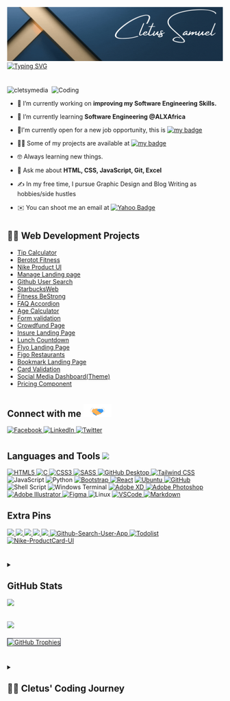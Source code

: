 <!-- <h1 align="center">Hi There👋,
<br>I'm Cletus Samuel
</h1> -->
<!-- # 🏄‍♂️ Cletus Samuel -->

<!-- **`Digital Artisan(Web Developer/Teacher/Software Engineer)`** -->
<!-- Header(Banner) -->
<a href="https://cletsymedia.github.io/Prof-Portfolio/">
<img src="./Bn/Banner.gif">
</a>
<a href="https://git.io/typing-svg"><img src="https://readme-typing-svg.demolab.com?font=Fira+Code&size=24&pause=1000&color=FFE21C&width=800&lines=I'm+a+passionate+Frontend+Web+Developer+from+Nigeria;a+tech+savvy%2C+and+I+love+coding.+" alt="Typing SVG" /></a>
<!-- <img src="https://raw.githubusercontent.com/thompsonemerson/thompsonemerson/master/cover-thompson.png"> -->

#
<!-- <img src="https://camo.githubusercontent.com/ba9f3bd30647e352a3f5e1e45eb45c6ec7bad6155cd16aaedf4a426738da0ca5/68747470733a2f2f696e646f616e616c79746963612e636f6d2f7374617469632f696d616765732f62616e6e6572722e676966"> -->
<img align="right" alt="Coding" width="400" src="https://raw.githubusercontent.com/7oSkaaa/7oSkaaa/main/Images/Right_Side.gif">
<p align="left"> <img src="https://komarev.com/ghpvc/?username=cletsymedia&label=Profile%20views&color=0e75b6&style=flat" alt="cletsymedia" /> </p>

- 🔭 I’m currently working on **improving my Software Engineering Skills.**

- 🌱 I’m currently learning **Software Engineering @ALXAfrica**

- 👨I'm currently open for a new job opportunity, this is [![my badge](https://badgen.net/badge/My/Porfolio/6001D2?icon=WebAuthn)](https://cletsymedia.github.io/Prof-Portfolio/)
- 👨‍💻 Some of my projects are available at [![my badge](https://badgen.net/badge/My/Porfolio/6001D2?icon=WebAuthn)](https://cletsymedia.github.io/Prof-Portfolio/)

- 🤓 Always learning new things.

- 💬 Ask me about **HTML, CSS, JavaScript, Git, Excel**

- ✍️  In my free time, I pursue Graphic Design and Blog Writing as hobbies/side hustles

- ✉️  You can shoot me an email at [![Yahoo Badge](https://img.shields.io/badge/Yahoo-6001D2?style=flat-square&logo=yahoo&logoColor=white)](mailto:Cletussam12@yahooo.com)

#

<h2>🧑‍💻 Web Development Projects</h2>

* [Tip Calculator](https://cletsymedia.github.io/Frontendmentor-Tip-calculator/)
* [Berotot Fitness](https://cletsymedia.github.io/Responsive-Gym/)
* [Nike Product UI](https://cletsymedia.github.io/Nike-ProductCard-UI/)
* [Manage Landing page](https://cletsymedia.github.io/ManageLandingPage/)
* [Github User Search](https://cletsymedia.github.io/Github-Search-User-App/Index.html)
* [StarbucksWeb](https://cletsymedia.github.io/StarbucksWeb/)
* [Fitness BeStrong](https://cletsymedia.github.io/Fitness-BeStrong-/index.html)
* [FAQ Accordion](https://cletsymedia.github.io/FrontendMentor-FAQ-Accordion-Challenge-/)
* [Age Calculator](https://cletsymedia.github.io/Age_Calculator/)
* [Form validation](https://cletsymedia.github.io/Frontend-Mentor-Intro-component-with-sign-up-form/)
* [Crowdfund Page](https://cletsymedia.github.io/Crowdfunding/)
* [Insure Landing Page](https://cletsymedia.github.io/Insure-Landing_Profile/#)
* [Lunch Countdown](https://cletsymedia.github.io/Launch-Countdown-Timer/)
* [Flyo Landing Page](https://cletsymedia.github.io/Fylo-Dark-Landing--Page/)
* [Figo Restaurants](https://cletsymedia.github.io/Figo-Restruarant/index.html)
* [Bookmark Landing Page](https://cletsymedia.github.io/Bookmark-Landing-Page-Frontendmentor-challenge-/)
* [Card Validation](https://cletsymedia.github.io/Frontendmentor-Interactive-card-details/?#)
* [Social Media Dashboard(Theme)](https://cletsymedia.github.io/Social-media-dashboard-with-theme-switcher/)
* [Pricing Component](https://cletsymedia.github.io/Pricing-component-FontawesomeChallenge/)

#
<!-- Socials -->
<h2 align="left">Connect with me <img height="30px" src="https://raw.githubusercontent.com/0xAbdulKhalid/0xAbdulKhalid/main/assets/mdImages/handshake.gif"></h2>
<p align="left">
<!-- Facebook Badge -->
<a href="https://www.facebook.com/profile.php?id=100076488801469&mibextid=ZbWKwL">
  <img alt="Facebook" src="https://img.shields.io/badge/Facebook-%231877F2.svg?&style=for-the-badge&logo=facebook&logoColor=white" />
</a>

<!-- LinkedIn Badge -->
<a href="https://www.linkedin.com/in/cletussamuel">
  <img alt="LinkedIn" src="https://img.shields.io/badge/LinkedIn-%230077B5.svg?&style=for-the-badge&logo=linkedin&logoColor=white" />
</a>

<!-- Twitter Badge -->
<a href="https://twitter.com/cletsymedia">
  <img alt="Twitter" src="https://img.shields.io/badge/Twitter-%231DA1F2.svg?&style=for-the-badge&logo=twitter&logoColor=white" />
</a>
</p>

#
<!---Language and Tools--->
<h2 align="left">Languages and Tools <img height="30px" src="https://camo.githubusercontent.com/beb64ff21c883e318e4f5db5231c2ba4175705bea1c9249e82a41ab375db4f75/68747470733a2f2f6d65646961322e67697068792e636f6d2f6d656469612f51737347456d706b79454f684243623765312f67697068792e6769663f6369643d656366303565343761306e336769316266716e74716d6f62386739616964316f796a327772336473336d67373030626c267269643d67697068792e676966" style="background-color: transparent;"></h2>

<!-- <h2 align="left">Languages and Tools <img height="30px" src="https://camo.githubusercontent.com/beb64ff21c883e318e4f5db5231c2ba4175705bea1c9249e82a41ab375db4f75/68747470733a2f2f6d65646961322e67697068792e636f6d2f6d656469612f51737347456d706b79454f684243623765312f67697068792e6769663f6369643d656366303565343761306e336769316266716e74716d6f62386739616964316f796a327772336473336d67373030626c267269643d67697068792e676966">
</h2> -->

<p align="left"> <a href="https://getbootstrap.com" target="_blank" rel="noreferrer">
  <img src="https://img.shields.io/badge/html5-%23E34F26.svg?style=for-the-badge&logo=html5&logoColor=white" alt="HTML5" />
  <img src="https://img.shields.io/badge/c-%2300599C.svg?style=for-the-badge&logo=c&logoColor=white" alt="C" />
  <img src="https://img.shields.io/badge/css3-%231572B6.svg?style=for-the-badge&logo=css3&logoColor=white" alt="CSS3" />
  <a href="https://sass-lang.com/">
  <img src="https://img.shields.io/badge/SASS-CC6699?style=for-the-badge&logo=sass&logoColor=white" alt="SASS">
  </a>
  <a href="https://desktop.github.com">
  <img src="https://img.shields.io/badge/GitHub%20Desktop-333?style=for-the-badge&logo=github&logoColor=white" alt="GitHub Desktop">
  </a>
  <a href="https://tailwindcss.com/">
  <img src="https://img.shields.io/badge/Tailwind_CSS-38B2AC?style=for-the-badge&logo=tailwind-css&logoColor=white" alt="Tailwind CSS">
  </a>
  <img src="https://img.shields.io/badge/javascript-%23323330.svg?style=for-the-badge&logo=javascript&logoColor=%23F7DF1E" alt="JavaScript" />
  <img src="https://img.shields.io/badge/python-3670A0?style=for-the-badge&logo=python&logoColor=ffdd54" alt="Python" />
  <a href="https://getbootstrap.com/">
  <img src="https://img.shields.io/badge/Bootstrap-7952B3?style=for-the-badge&logo=bootstrap&logoColor=white" alt="Bootstrap">
  </a>
  <a href="https://reactjs.org/"><img src="https://img.shields.io/badge/React-61DAFB.svg?logo=react&logoColor=white&style=for-the-badge&color=333333" alt="React"></a>
  <a href="https://ubuntu.com/">
  <img src="https://img.shields.io/badge/Ubuntu-E95420?style=for-the-badge&logo=ubuntu&logoColor=white" alt="Ubuntu">
  </a>
  <a href="https://github.com/">
  <img src="https://img.shields.io/badge/GitHub-181717?style=for-the-badge&logo=github&logoColor=white" alt="GitHub">
  </a>
  <img src="https://img.shields.io/badge/shell_script-%23121011.svg?style=for-the-badge&logo=gnu-bash&logoColor=white" alt="Shell Script" />
  <img src="https://img.shields.io/badge/Windows%20CLI-%234D4D4D.svg?style=for-the-badge&logo=windows-terminal&logoColor=white" alt="Windows Terminal" />
  <a href="https://www.adobe.com/products/xd.html">
  <img src="https://img.shields.io/badge/Adobe_XD-FF26BE?style=for-the-badge&logo=adobe-xd&logoColor=white" alt="Adobe XD">
  </a>
  <a href="https://www.adobe.com/products/photoshop.html">
  <img src="https://img.shields.io/badge/Adobe_PS-31A8FF?style=for-the-badge&logo=adobe-photoshop&logoColor=white" alt="Adobe Photoshop">
  </a>
  <a href="https://www.adobe.com/products/illustrator.html">
  <img src="https://img.shields.io/badge/Adobe_AI-FF9A00?style=for-the-badge&logo=adobe-illustrator&logoColor=white" alt="Adobe Illustrator">
  </a>
  <a href="https://www.figma.com/">
  <img src="https://img.shields.io/badge/Figma-F24E1E?style=for-the-badge&logo=figma&logoColor=white" alt="Figma">
  </a>
	<img alt="Linux" src="https://img.shields.io/badge/Linux-1F222E?logo=linux&style=for-the-badge">
  <a href="https://code.visualstudio.com/">
  <img src="https://img.shields.io/badge/VS_Code-007ACC?style=for-the-badge&logo=visual-studio-code&logoColor=white" alt="VSCode">
  </a>
  <a href="https://github.com/cletsymedia/your-repo">
  <img src="https://img.shields.io/badge/Markdown-000000?style=for-the-badge&logo=markdown&logoColor=white" alt="Markdown">
 </a>
  </p>
  
<!---Extra Pins---->  
## Extra Pins
<p>
<a href="https://github.com/CletsyMedia/Social-media-dashboard-with-theme-switcher">
  <img src="https://github-readme-stats.vercel.app/api/pin/?username=CletsyMedia&repo=Social-media-dashboard-with-theme-switcher&title_color=ffcc00&text_color=c9cacc&icon_color=f519f7&bg_color=141439&border_color=141439"" />
</a>
<a href="https://github.com/CletsyMedia/Frontendmentor-E-commerce-page">
  <img src="https://github-readme-stats.vercel.app/api/pin/?username=CletsyMedia&repo=Frontendmentor-E-commerce-page&title_color=ffcc00&text_color=c9cacc&icon_color=f519f7&bg_color=141439&border_color=141439"" />
</a>
<a href="https://github.com/CletsyMedia/Crowdfunding">
  <img src="https://github-readme-stats.vercel.app/api/pin/?username=CletsyMedia&repo=Crowdfunding&title_color=ffcc00&text_color=c9cacc&icon_color=f519f7&bg_color=141439&border_color=141439"" />
</a>
<a href="https://github.com/CletsyMedia/Responsive-Gym">
  <img src="https://github-readme-stats.vercel.app/api/pin/?username=CletsyMedia&repo=Responsive-Gym&title_color=ffcc00&text_color=c9cacc&icon_color=f519f7&bg_color=141439&border_color=141439"" />
</a>
<a href="https://github.com/CletsyMedia/Frontendmentor-Tip-calculator">
  <img src="https://github-readme-stats.vercel.app/api/pin/?username=CletsyMedia&repo=Frontendmentor-Tip-calculator&title_color=ffcc00&text_color=c9cacc&icon_color=f519f7&bg_color=141439&border_color=141439"" />
</a>
<a href="https://github.com/CletsyMedia/Github-Search-User-App">
  <img src="https://github-readme-stats.vercel.app/api/pin/?username=CletsyMedia&repo=Github-Search-User-App&title_color=ffcc00&text_color=c9cacc&icon_color=f519f7&bg_color=141439&border_color=141439"" alt="Github-Search-User-App"/>
</a>
<a href="https://github.com/CletsyMedia/Todolist">
  <img src="https://github-readme-stats.vercel.app/api/pin/?username=CletsyMedia&repo=Todolist&title_color=ffcc00&text_color=c9cacc&icon_color=f519f7&bg_color=141439&border_color=141439"" alt="Todolist"/>
</a>

<a href="https://github.com/CletsyMedia/Nike-ProductCard-UI">
  <img src="https://github-readme-stats.vercel.app/api/pin/?username=CletsyMedia&repo=Nike-ProductCard-UI&title_color=ffcc00&text_color=c9cacc&icon_color=f519f7&bg_color=141439&border_color=141439" alt="Nike-ProductCard-UI">
</a>

</p>

#
  
<!-- Github Stats -->
<details>
<summary><h2>GitHub  Stats</h2> <img height="30px" src="https://camo.githubusercontent.com/c0a1ff533f2a741658eb8a0551bd70fb541825ef55f07e8c761aa2795d2e0dfd/68747470733a2f2f6d656469612e67697068792e636f6d2f6d656469612f6959384352426451584f444a5343455249722f67697068792e676966"></summary>

  [![](https://raw.githubusercontent.com/cletsymedia/cletsymedia/master/profile-summary-card-output/outrun/0-profile-details.svg)](https://github.com/vn7n24fzkq/github-profile-summary-cards)
[![](https://raw.githubusercontent.com/cletsymedia/cletsymedia/master/profile-summary-card-output/outrun/1-repos-per-language.svg)](https://github.com/vn7n24fzkq/github-profile-summary-cards) [![](https://raw.githubusercontent.com/cletsymedia/cletsymedia/master/profile-summary-card-output/outrun/2-most-commit-language.svg)](https://github.com/vn7n24fzkq/github-profile-summary-cards)
[![](https://raw.githubusercontent.com/cletsymedia/cletsymedia/master/profile-summary-card-output/outrun/3-stats.svg)](https://github.com/vn7n24fzkq/github-profile-summary-cards) [![](https://raw.githubusercontent.com/cletsymedia/cletsymedia/master/profile-summary-card-output/outrun/4-productive-time.svg)](https://github.com/vn7n24fzkq/github-profile-summary-cards)
[![cletsymedia's Activity Graph](https://github-readme-activity-graph.vercel.app/graph/?username=cletsymedia&bg_color=141439&border_color=141439&color=F8D866&line=F85D7F&point=FFFFFF&hide_border=true)](https://github.com/ashutosh00710/github-readme-activity-graph)

  </details>
<!-- GitHub Trophies -->

<h2><img width="30px" src="https://user-images.githubusercontent.com/6661165/91657958-61b4fd00-eb00-11ea-9def-dc7ef5367e34.png"></h2> 
<a href="https://github.com/ryo-ma/github-profile-trophy">
  <img align="center" src="https://github-profile-trophy.vercel.app/?username=ryo-ma&column=8&theme=dracula&no-frame=true" alt="GitHub Trophies" style="border: 1px solid #282a36;">
</a>


#
<details>
 <summary><h2>👨‍💻 Cletus' Coding Journey</h2></summary>
 "👋 Hi, I'm a passionate and self-taught frontend developer on an exciting coding journey. 💻

Ever since I discovered my love for technology, I've been diving deep into the world of frontend development since 2018. With a strong determination to learn, I've taken my coding skills into my own hands, exploring various online resources, tutorials, and courses.
From the basics of HTML and CSS to the intricacies of JavaScript and modern frameworks like React, I've dedicated countless hours honing my skills and staying up-to-date with the latest industry trends.
Through hands-on projects and collaborations, I've gained valuable experience in building responsive and user-friendly web interfaces and also delve into aspect of software engineering at ALX Africa. I take pride in crafting clean and efficient code that not only looks great but also provides an exceptional user experience.
My journey as a self-taught developer has been filled with challenges, but each obstacle has only fueled my motivation to push further and continuously improve. The ability to transform ideas into tangible digital experiences is what drives my passion for frontend development.
I am always eager to expand my knowledge, explore new technologies, and contribute to exciting projects. As I continue to grow as a developer, I am open to new opportunities and collaborations that allow me to make a positive impact through code.
Let's connect and create something amazing together! 🚀"
<details/>

#

# License 

<!-- License Badge -->
<a href="https://github.com/CletsyMedia/CletsyMedia/blob/master/LICENSE">
  <img alt="License" src="https://img.shields.io/github/license/CletsyMedia/CletsyMedia?style=for-the-badge&logo=github">
</a>


